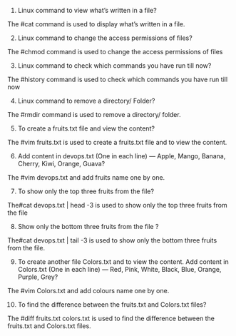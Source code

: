  1. Linux command to view what’s written in a file?

The #cat command is used to display what’s written in a file.

2. Linux command to change the access permissions of files?

The #chmod command is used to change the access permissions of files

3. Linux command to check which commands you have run till now?

The #history command is used to check which commands you have run till now

4. Linux command to remove a directory/ Folder?

The #rmdir command is used to remove a directory/ folder.

5. To create a fruits.txt file and view the content?

 The #vim fruits.txt is used to create a fruits.txt file and to view the content.

6. Add content in devops.txt (One in each line) — Apple, Mango, Banana, Cherry, Kiwi, Orange, Guava?

The #vim devops.txt and add fruits name one by one.

7. To show only the top three fruits from the file?

The#cat devops.txt | head -3 is used to show only the top three fruits from the file

8. Show only the bottom three fruits from the file ?

The#cat devops.txt | tail -3 is used to show only the bottom three fruits from the file.

9. To create another file Colors.txt and to view the content. Add content in Colors.txt (One in each line) — Red, Pink, White, Black, Blue, Orange, Purple, Grey?

The #vim Colors.txt and add colours name one by one.

10. To find the difference between the fruits.txt and Colors.txt files?

The #diff fruits.txt colors.txt is used to find the difference between the fruits.txt and Colors.txt files.

